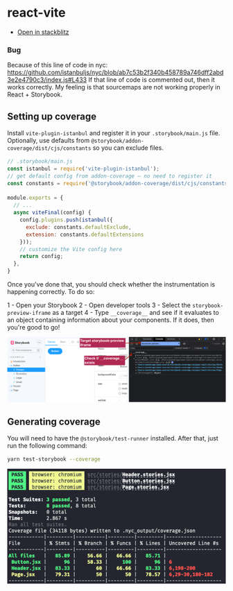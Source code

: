 # react-vite

- [Open in stackblitz](https://stackblitz.com/github/yannbf/storybook-coverage-recipes/tree/main/react_vite?preset=node)

### Bug

Because of this line of code in nyc: https://github.com/istanbuljs/nyc/blob/ab7c53b2f340b458789a746dff2abd3e2e4790c3/index.js#L433
If that line of code is commented out, then it works correctly. My feeling is that sourcemaps are not working properly in React + Storybook. 

## Setting up coverage

Install `vite-plugin-istanbul` and register it in your `.storybook/main.js` file.
Optionally, use defaults from `@storybook/addon-coverage/dist/cjs/constants` so you can exclude files.

```js
// .storybook/main.js
const istanbul = require('vite-plugin-istanbul');
// get default config from addon-coverage – no need to register it
const constants = require('@storybook/addon-coverage/dist/cjs/constants');

module.exports = {
  // ...
  async viteFinal(config) {
    config.plugins.push(istanbul({
      exclude: constants.defaultExclude,
      extension: constants.defaultExtensions
    }));
    // customize the Vite config here
    return config;
  },
}
```

Once you've done that, you should check whether the instrumentation is happening correctly. To do so:

1 - Open your Storybook
2 - Open developer tools
3 - Select the `storybook-preview-iframe` as a target
4 - Type `__coverage__` and see if it evaluates to an object containing information about your components. If it does, then you're good to go!

![](coverage-object.png)

## Generating coverage

You will need to have the `@storybook/test-runner` installed. After that, just run the following command:

```sh
yarn test-storybook --coverage
```

![](coverage-cli.png)